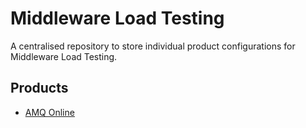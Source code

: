# Middleware Load Testing

A centralised repository to store individual product configurations for Middleware Load Testing. 

## Products
- [AMQ Online](./amq-online/README.md)